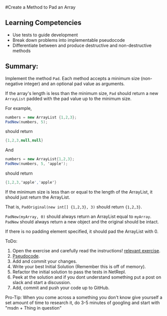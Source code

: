 #Create a Method to Pad an Array

## Learning Competencies
- Use tests to guide development
- Break down problems into implementable pseudocode
- Differentiate between and produce destructive and non-destructive methods

## Summary:

Implement the method `Pad`.  Each method accepts a minimum size (non-negative integer) and an optional pad value as arguments.

If the array's length is less than the minimum size, `Pad` should return a new `ArrayList` padded with the pad value up to the minimum size.

For example,
```csharp
numbers = new ArrayList {1,2,3};
PadNew(numbers, 5);
```

should return

```csharp
{1,2,3,null,null}
```
And

```csharp
numbers = new ArrayList{1,2,3};
PadNew(numbers, 5, 'apple');
```

should return

```csharp
{1,2,3,'apple','apple'}
```

If the minimum size is less than or equal to the length of the ArrayList, it should just return the ArrayList.

That is, `PadOriginal(new int[] {1,2,3}, 3)` should return `{1,2,3}`.

`PadNew(myArray, 0)` should always return an ArrayList equal to `myArray`.  `PadNew` should always return a new object and the original should be intact.

If there is no padding element specified, it should pad the ArrayList with 0.

ToDo:
1. Open the exercise and carefully read the instructions! [relevant exercise](http://net-repl.enspiral.info/exercises/29).  
2. [Pseudocode](https://github.com/dev-academy-phase0/phase-0-handbook/blob/master/coding-references/pseudocode.md).  
3. Add and commit your changes.  
4. Write your best Initial Solution (Remember this is off of memory).  
5. Refactor the initial solution to pass the tests in NetRepl.  
6. Peek at the solution and if you dont understand something put a post on slack and start a discussion.  
7. Add, commit and push your code up to GitHub.  

Pro-Tip: When you come across a something you don't know give yourself a set amount of time to research it, do 3-5 minutes of googling and start with "msdn + Thing in question"
